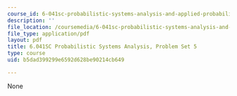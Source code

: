 ```yaml
---
course_id: 6-041sc-probabilistic-systems-analysis-and-applied-probability-fall-2013
description: ''
file_location: /coursemedia/6-041sc-probabilistic-systems-analysis-and-applied-probability-fall-2013/b5dad399299e6592d628be90214cb649_MIT6_041SCF13_assn05.pdf
file_type: application/pdf
layout: pdf
title: 6.041SC Probabilistic Systems Analysis, Problem Set 5
type: course
uid: b5dad399299e6592d628be90214cb649

---
```

None